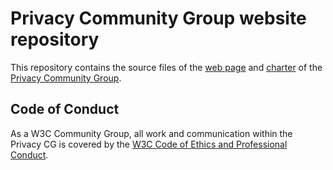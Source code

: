 # Privacy Community Group website repository

This repository contains the source files of the
[web page](https://privacycg.github.io/) and
[charter](https://privacycg.github.io/charter.html) of the
[Privacy Community Group](https://privacycg.github.io).

## Code of Conduct

As a W3C Community Group, all work and communication within the Privacy
CG is covered by the
[W3C Code of Ethics and Professional Conduct](https://www.w3.org/Consortium/cepc/).
 
